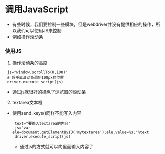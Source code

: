 # 调用JavaScript
* 有些时候，我们要控制一些模块，但是webdriver并没有提供相应的操作，所以我们可以使用JS来控制
* 例如操作滚动条

### 使用JS
1. 操作滚动条的高度
  ```
   js="window.scrollTo(0,100)"
   # 将垂直滚动条调到100px的位置
   driver.execute_script(js)
  ```
  * 通过js就很好的操纵了浏览器的滚动条

2. textarea文本框
  * 使用send_keys()同样不能写入内容
    ```
     text="要输入textarea的内容"
     js="var ele=document.getElementByID('mytextarea');ele.value=%s;"%text
     driver.execute_script(js)

    ```
    * 通过js的方式就可以向里面输入内容了